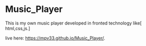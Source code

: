 # Music_Player
This is my own music player developed in fronted technology like[  html,css,js.]

live here:  https://mpv33.github.io/Music_Player/.
